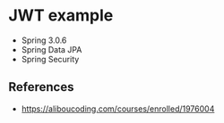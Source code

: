 # JWT example

* Spring 3.0.6
* Spring Data JPA
* Spring Security

## References
* https://aliboucoding.com/courses/enrolled/1976004

